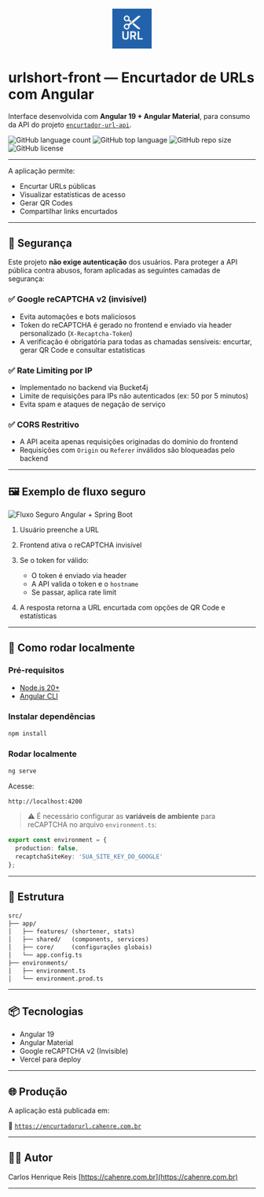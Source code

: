 <p align="center">
  <img width="16%" src="docs/icon.png" alt="mobizon sms" title="mobizon sms"></a>
</p>

# urlshort-front — Encurtador de URLs com Angular
Interface desenvolvida com **Angular 19 + Angular Material**, para consumo da API do projeto [`encurtador-url-api`](https://github.com/Carlos-Henreis/encurtador-url-api).


  <img alt="GitHub language count" src="https://img.shields.io/github/languages/count/Carlos-Henreis/encurtador-url-front">
  <img alt="GitHub top language" src="https://img.shields.io/github/languages/top/Carlos-Henreis/encurtador-url-front">
  <img alt="GitHub repo size" src="https://img.shields.io/github/repo-size/Carlos-Henreis/encurtador-url-front">
  <img alt="GitHub license" src="https://img.shields.io/badge/license-MIT-blue.svg">

---

A aplicação permite:

* Encurtar URLs públicas
* Visualizar estatísticas de acesso
* Gerar QR Codes
* Compartilhar links encurtados

---

## 🔐 Segurança

Este projeto **não exige autenticação** dos usuários. Para proteger a API pública contra abusos, foram aplicadas as seguintes camadas de segurança:

### ✅ Google reCAPTCHA v2 (invisível)

* Evita automações e bots maliciosos
* Token do reCAPTCHA é gerado no frontend e enviado via header personalizado (`X-Recaptcha-Token`)
* A verificação é obrigatória para todas as chamadas sensíveis: encurtar, gerar QR Code e consultar estatísticas

### ✅ Rate Limiting por IP

* Implementado no backend via Bucket4j
* Limite de requisições para IPs não autenticados (ex: 50 por 5 minutos)
* Evita spam e ataques de negação de serviço

### ✅ CORS Restritivo

* A API aceita apenas requisições originadas do domínio do frontend
* Requisições com `Origin` ou `Referer` inválidos são bloqueadas pelo backend

---

## 🖼️ Exemplo de fluxo seguro

![Fluxo Seguro Angular + Spring Boot](./docs/seguranca-diagrama.png)

1. Usuário preenche a URL
2. Frontend ativa o reCAPTCHA invisível
3. Se o token for válido:

   * O token é enviado via header
   * A API valida o token e o `hostname`
   * Se passar, aplica rate limit
4. A resposta retorna a URL encurtada com opções de QR Code e estatísticas

---

## 🚀 Como rodar localmente

### Pré-requisitos

* [Node.js 20+](https://nodejs.org/)
* [Angular CLI](https://angular.io/cli)

### Instalar dependências

```bash
npm install
```

### Rodar localmente

```bash
ng serve
```

Acesse:

```
http://localhost:4200
```

> ⚠️ É necessário configurar as **variáveis de ambiente** para reCAPTCHA no arquivo `environment.ts`:

```ts
export const environment = {
  production: false,
  recaptchaSiteKey: 'SUA_SITE_KEY_DO_GOOGLE'
};
```

---

## 🧩 Estrutura

```
src/
├── app/
│   ├── features/ (shortener, stats)
│   ├── shared/   (components, services)
│   ├── core/     (configurações globais)
│   └── app.config.ts
├── environments/
│   ├── environment.ts
│   └── environment.prod.ts
```

---

## 📦 Tecnologias

* Angular 19
* Angular Material
* Google reCAPTCHA v2 (Invisible)
* Vercel para deploy

---

## 🌐 Produção

A aplicação está publicada em:

📍 [`https://encurtadorurl.cahenre.com.br`](https://encurtadorurl.cahenre.com.br)

---

## 🧑‍💻 Autor

Carlos Henrique Reis
[https://cahenre.com.br](https://cahenre.com.br)

---
